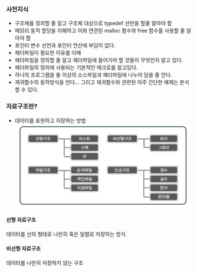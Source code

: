 ### 사전지식
- 구조체를 정의할 줄 알고 구조체 대상으로 typedef 선언을 할줄 알아야 함
- 메모리 동적 할당을 이해하고 이와 연관된 malloc 함수와 free 함수를 사용할 줄 알아야 함
- 포인터 변수 선언과 포인터 연산에 부담이 없다.
- 헤더파일이 필요한 이유를 이해
- 헤더파일을 정의할 줄 알고 헤더파일에 들어가야 할 것들이 무엇인지 알고 있다.
- 헤더파일의 정의에 사용되는 기본적인 매크로를 알고있다.
- 하나의 프로그램을 둘 이상의 소스파일과 헤더파일에 나누어 담을 줄 안다.
- 재귀함수의 동작방식을 안다... 그리고 재귀함수와 관련된 아주 간단한 예제는 분석할 수 있다. 

### 자료구조란?
- 데이터를 표현하고 저장하는 방법
![alt text](자료구조.png)

#### 선형 자료구조
데이터를 선의 형태로 나란히 혹은 일렬로 저장하는 방식
#### 비선형 자료구조
데이터를 나란히 저장하지 않는 구조
